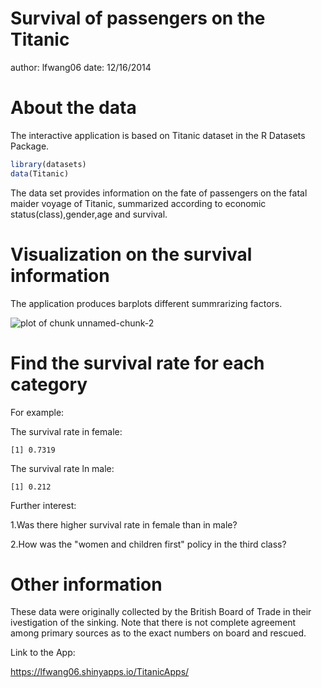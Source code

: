 Survival of passengers on the Titanic
========================================================
author: lfwang06
date: 12/16/2014

About the data
========================================================

The interactive application is based on Titanic dataset in the R Datasets Package.

```r
library(datasets)
data(Titanic)
```
The data set provides information on the fate of passengers on the fatal maider voyage of Titanic, summarized according to economic status(class),gender,age and survival.

Visualization on the survival information
========================================================

The application produces barplots different summrarizing factors.

![plot of chunk unnamed-chunk-2](titanic-figure/unnamed-chunk-2.png) 

Find the survival rate for each category
========================================================

For example:

The survival rate in female:


```
[1] 0.7319
```

The survival rate ln male:


```
[1] 0.212
```

Further interest:  

1.Was there higher survival rate in female than in male?

2.How was the "women and children first" policy in the third class?

Other information
========================================================

These data were originally collected by the British Board of Trade in their ivestigation of the sinking. Note that there is not complete agreement among primary sources as to the exact numbers on board and rescued. 

Link to the App:

https://lfwang06.shinyapps.io/TitanicApps/

